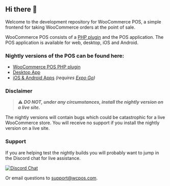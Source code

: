 ## Hi there 👋

Welcome to the development repository for WooCommerce POS, a simple frontend for taking WooCommerce orders at the point of sale. 

WooCommerce POS consists of a [PHP plugin](https://github.com/wcpos/woocommerce-pos) and the POS application. The POS application is available for web, desktop, iOS and Android.

### Nightly versions of the POS can be found here:

- [WooCommerce POS PHP plugin](https://github.com/wcpos/woocommerce-pos/releases)
- [Desktop App](https://github.com/wcpos/electron/releases)
- [iOS & Android Apps](https://github.com/wcpos/managed-expo/labels/preview) _(requires [Expo Go](https://expo.dev/client))_

### Disclaimer

> :warning: ***DO NOT, under any circumstances, install the nightly version on a live site.***

The nightly versions will contain bugs which could be catastrophic for a live WooCommerce store. You will receive no support if you install the nightly version on a live site.

### Support

If you are helping test the nightly builds you will probably want to jump in the Discord chat for live assistance.

[![Discord Chat](https://img.shields.io/discord/711884517081612298?color=%237289DA&label=WCPOS&logo=discord&logoColor=white)](https://wcpos.com/discord) 

Or email questions to [support@wcpos.com](mailto:support@wcpos.com).
